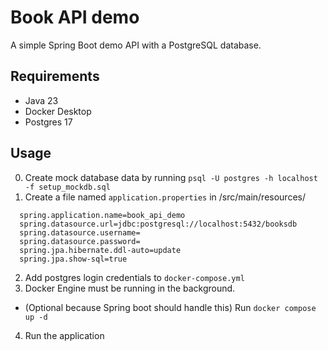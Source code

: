 # Book API demo

A simple Spring Boot demo API with a PostgreSQL database.

## Requirements
* Java 23
* Docker Desktop
* Postgres 17

## Usage
0. Create mock database data by running `psql -U postgres -h localhost -f setup_mockdb.sql`
1. Create a file named `application.properties` in /src/main/resources/
```properties
  spring.application.name=book_api_demo
  spring.datasource.url=jdbc:postgresql://localhost:5432/booksdb
  spring.datasource.username=
  spring.datasource.password=
  spring.jpa.hibernate.ddl-auto=update
  spring.jpa.show-sql=true
  ```
2. Add postgres login credentials to `docker-compose.yml`
3. Docker Engine must be running in the background.
* (Optional because Spring boot should handle this) Run `docker compose up -d`
4. Run the application